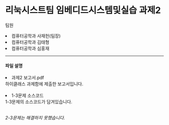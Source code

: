# 리눅시스트팀 임베디드시스템및실습 과제2

팀원<br>
<li>컴퓨터공학과 사재헌(팀장)</li>
<li>컴퓨터공학과 김태형</li>
<li>컴퓨터공학과 심홍재</li>

<hr>

<h4>파일 설명</h4>
<li>과제2 보고서.pdf</li>
하이클래스 과제함에 제출한 보고서입니다. <br><br>

<li>1-3문제 소스코드</li>
1-3문제의 소스코드가 담겨있습니다.<br><br>

*_2-3문제는 해결하지 못했습니다._*
